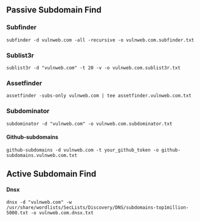 ## Passive Subdomain Find

### Subfinder

```
subfinder -d vulnweb.com -all -recursive -o vulnweb.com.subfinder.txt
```

### Sublist3r

```
sublist3r -d "vulnweb.com" -t 20 -v -o vulnweb.com.sublist3r.txt
```

### Assetfinder

```
assetfinder -subs-only vulnweb.com | tee assetfinder.vulnweb.com.txt
```

### Subdominator

```
subdominator -d "vulnweb.com" -o vulnweb.com.subdominator.txt
```

#### Github-subdomains

```
github-subdomains -d vulnweb.com -t your_github_token -o github-subdomains.vulnweb.com.txt
```

## Active Subdomain Find

#### Dnsx

```
dnsx -d "vulnweb.com" -w /usr/share/wordlists/SecLists/Discovery/DNS/subdomains-top1million-5000.txt -o vulnweb.com.dnsx.txt
```
